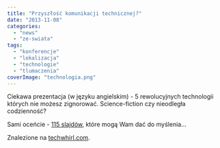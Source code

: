 ```yaml
---
title: "Przyszłość komunikacji technicznej?"
date: "2013-11-08"
categories:
  - "news"
  - "ze-swiata"
tags:
  - "konferencje"
  - "lokalizacja"
  - "technologie"
  - "tlumaczenia"
coverImage: "technologia.png"
---
```


Ciekawa prezentacja (w języku angielskim) - 5 rewolucyjnych technologii których nie możesz zignorować. Science-fiction czy nieodległa codzienność?

Sami oceńcie - [115 slajdów](http://www.slideshare.net/abelsp/technical-communication-futurist), które mogą Wam dać do myślenia...

Znalezione na [techwhirl.com](http://techwhirl.com).
